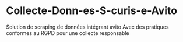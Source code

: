 # Collecte-Donn-es-S-curis-e-Avito
Solution de scraping de données intégrant avito Avec des pratiques conformes au RGPD pour une collecte responsable 
